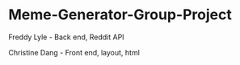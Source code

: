 # Meme-Generator-Group-Project

Freddy Lyle - Back end, Reddit API

Christine Dang - Front end, layout, html